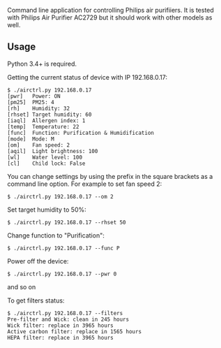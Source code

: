 Command line application for controlling Philips air purifiiers.
It is tested with Philips Air Purifier AC2729 but it should work with other models as well.

Usage
---
Python 3.4+ is required.

Getting the current status of device with IP 192.168.0.17:
```
$ ./airctrl.py 192.168.0.17
[pwr]   Power: ON
[pm25]  PM25: 4
[rh]    Humidity: 32
[rhset] Target humidity: 60
[iaql]  Allergen index: 1
[temp]  Temperature: 22
[func]  Function: Purification & Humidification
[mode]  Mode: M
[om]    Fan speed: 2
[aqil]  Light brightness: 100
[wl]    Water level: 100
[cl]    Child lock: False
```
You can change settings by using the prefix in the square brackets as a command line option.
For example to set fan speed 2:

    $ ./airctrl.py 192.168.0.17 --om 2

Set target humidity to 50%:

    $ ./airctrl.py 192.168.0.17 --rhset 50

Change function to "Purification":

    $ ./airctrl.py 192.168.0.17 --func P

Power off the device:

    $ ./airctrl.py 192.168.0.17 --pwr 0

and so on

To get filters status:
```
$ ./airctrl.py 192.168.0.17 --filters
Pre-filter and Wick: clean in 245 hours
Wick filter: replace in 3965 hours
Active carbon filter: replace in 1565 hours
HEPA filter: replace in 3965 hours
```
